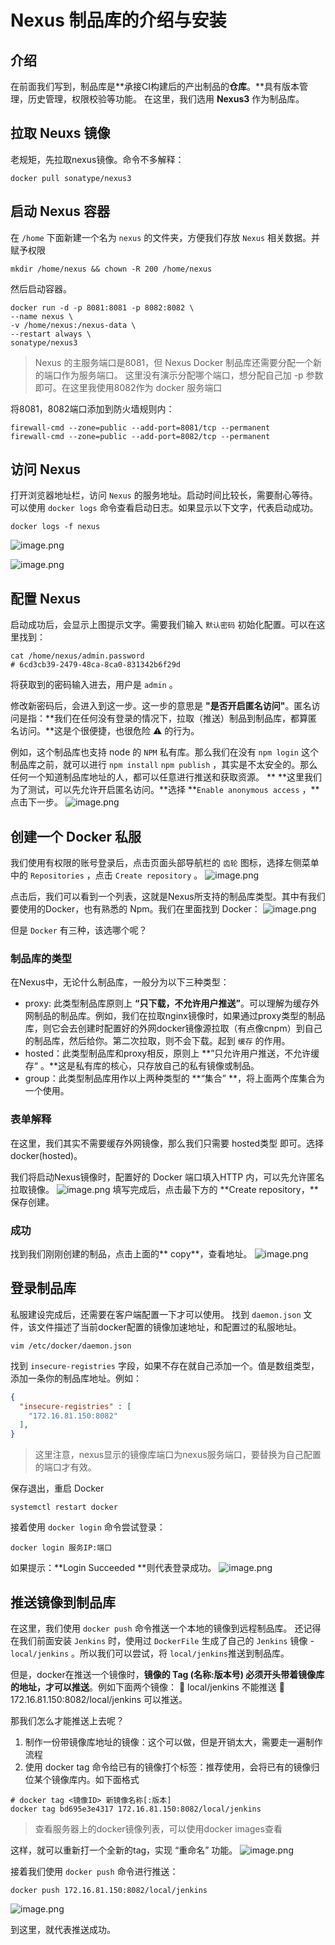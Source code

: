 # Nexus 制品库的介绍与安装

## 介绍


在前面我们写到，制品库是**承接CI构建后的产出制品的****仓库****。**具有版本管理，历史管理，权限校验等功能。
在这里，我们选用 **Nexus3** 作为制品库。

## 拉取 Neuxs 镜像


老规矩，先拉取nexus镜像。命令不多解释：

```shell
docker pull sonatype/nexus3
```


## 启动 Nexus 容器


在 `/home` 下面新建一个名为 `nexus` 的文件夹，方便我们存放 `Nexus` 相关数据。并赋予权限

```shell
mkdir /home/nexus && chown -R 200 /home/nexus
```


然后启动容器。

```shell
docker run -d -p 8081:8081 -p 8082:8082 \
--name nexus \
-v /home/nexus:/nexus-data \
--restart always \
sonatype/nexus3
```

> Nexus 的主服务端口是8081，但 Nexus Docker 制品库还需要分配一个新的端口作为服务端口。
> 这里没有演示分配哪个端口，想分配自己加 -p 参数即可。在这里我使用8082作为 docker 服务端口



将8081，8082端口添加到防火墙规则内：

```shell
firewall-cmd --zone=public --add-port=8081/tcp --permanent
firewall-cmd --zone=public --add-port=8082/tcp --permanent
```

## 

## 访问 Nexus


打开浏览器地址栏，访问 `Nexus` 的服务地址。启动时间比较长，需要耐心等待。可以使用 `docker logs` 命令查看启动日志。如果显示以下文字，代表启动成功。

```shell
docker logs -f nexus
```

![image.png](https://cdn.nlark.com/yuque/0/2020/png/566082/1593363396485-ae292914-552e-4a2c-9242-63f213520b86.png#align=left&display=inline&height=218&margin=%5Bobject%20Object%5D&name=image.png&originHeight=436&originWidth=1132&size=137467&status=done&style=none&width=566)


![image.png](https://cdn.nlark.com/yuque/0/2020/png/566082/1593363441292-16fa883b-88aa-41ee-934b-c60745277cdc.png#align=left&display=inline&height=1004&margin=%5Bobject%20Object%5D&name=image.png&originHeight=2008&originWidth=2638&size=845875&status=done&style=none&width=1319)


## 配置 Nexus


启动成功后，会显示上图提示文字。需要我们输入 `默认密码` 初始化配置。可以在这里找到：

```shell
cat /home/nexus/admin.password
# 6cd3cb39-2479-48ca-8ca0-831342b6f29d
```

将获取到的密码输入进去，用户是 `admin` 。


修改新密码后，会进入到这一步。这一步的意思是 **"是否开启匿名访问"**。匿名访问是指：**我们在任何没有登录的情况下，拉取（推送）制品到制品库，都算匿名访问。**这是个很便捷，也很危险 ⚠️ 的行为。

例如，这个制品库也支持 node 的 `NPM` 私有库。那么我们在没有 `npm login` 这个制品库之前，就可以进行 `npm install` `npm publish` ，其实是不太安全的。那么任何一个知道制品库地址的人，都可以任意进行推送和获取资源。
**
**这里我们为了测试，可以先允许开启匿名访问。**选择 **`Enable anonymous access` ，**点击下一步。
![image.png](https://cdn.nlark.com/yuque/0/2020/png/566082/1593363605776-bb1dedd8-1d5a-4c77-aa8e-e812e3d9b1f7.png#align=left&display=inline&height=440&margin=%5Bobject%20Object%5D&name=image.png&originHeight=880&originWidth=1574&size=125876&status=done&style=none&width=787)




## 创建一个 Docker 私服


我们使用有权限的账号登录后，点击页面头部导航栏的 `齿轮` 图标，选择左侧菜单中的 `Repositories` ，点击 `Create repository` 。
![image.png](https://cdn.nlark.com/yuque/0/2020/png/566082/1593364128432-557513a7-4df2-411d-a619-1d616fec9556.png#align=left&display=inline&height=298&margin=%5Bobject%20Object%5D&name=image.png&originHeight=596&originWidth=1084&size=92686&status=done&style=none&width=542)


点击后，我们可以看到一个列表，这就是Nexus所支持的制品库类型。其中有我们要使用的Docker，也有熟悉的 Npm。我们在里面找到 Docker：
![image.png](https://cdn.nlark.com/yuque/0/2020/png/566082/1593364227255-420b6592-b5c1-4c30-a225-73fad69646a4.png#align=left&display=inline&height=118&margin=%5Bobject%20Object%5D&name=image.png&originHeight=236&originWidth=484&size=29368&status=done&style=none&width=242)


但是 `Docker` 有三种，该选哪个呢？


### 制品库的类型


在Nexus中，无论什么制品库，一般分为以下三种类型：


- proxy: 此类型制品库原则上 **“只下载，不允许用户推送”**。可以理解为缓存外网制品的制品库。例如，我们在拉取nginx镜像时，如果通过proxy类型的制品库，则它会去创建时配置好的外网docker镜像源拉取（有点像cnpm）到自己的制品库，然后给你。第二次拉取，则不会下载。起到 `缓存` 的作用。
- hosted：此类型制品库和proxy相反，原则上 **”只允许用户推送，不允许缓存“ 。**这是私有库的核心，只存放自己的私有镜像或制品。
- group：此类型制品库用作以上两种类型的 **“集合” **，将上面两个库集合为一个使用。



### 表单解释


在这里，我们其实不需要缓存外网镜像，那么我们只需要 hosted类型 即可。选择 docker(hosted)。


我们将启动Nexus镜像时，配置好的 Docker 端口填入HTTP 内，可以先允许匿名拉取镜像。
![image.png](https://cdn.nlark.com/yuque/0/2020/png/566082/1593364941676-71119626-0ef6-43e4-95e4-0f9fb1a1d9b1.png#align=left&display=inline&height=813&margin=%5Bobject%20Object%5D&name=image.png&originHeight=1626&originWidth=1706&size=550088&status=done&style=none&width=853)
填写完成后，点击最下方的 **Create repository，**保存创建。


### 成功


找到我们刚刚创建的制品，点击上面的** copy**，查看地址。
![image.png](https://cdn.nlark.com/yuque/0/2020/png/566082/1593365189439-40b5a27d-a4f5-4c3a-9a02-1388256b4b14.png#align=left&display=inline&height=445&margin=%5Bobject%20Object%5D&name=image.png&originHeight=890&originWidth=1670&size=152784&status=done&style=none&width=835)


## 登录制品库


私服建设完成后，还需要在客户端配置一下才可以使用。
找到 `daemon.json` 文件，该文件描述了当前docker配置的镜像加速地址，和配置过的私服地址。

```shell
vim /etc/docker/daemon.json
```


找到 `insecure-registries` 字段，如果不存在就自己添加一个。值是数组类型，添加一条你的制品库地址。例如：

```json
{
  "insecure-registries" : [
    "172.16.81.150:8082"
  ],
}
```

> 这里注意，nexus显示的镜像库端口为nexus服务端口，要替换为自己配置的端口才有效。



保存退出，重启 Docker

```shell
systemctl restart docker
```


接着使用 `docker login` 命令尝试登录：

```shell
docker login 服务IP:端口
```


如果提示：**Login Succeeded **则代表登录成功。
![image.png](https://cdn.nlark.com/yuque/0/2020/png/566082/1593441919454-ef6922c1-bbb5-4245-a918-ff31713f6ddb.png#align=left&display=inline&height=130&margin=%5Bobject%20Object%5D&name=image.png&originHeight=260&originWidth=1136&size=45293&status=done&style=none&width=568)


## 推送镜像到制品库


在这里，我们使用 `docker push` 命令推送一个本地的镜像到远程制品库。
还记得在我们前面安装 `Jenkins` 时，使用过 `DockerFile` 生成了自己的 `Jenkins` 镜像 -`local/jenkins` 。所以我们可以尝试，将 `local/jenkins`推送到制品库。


但是，docker在推送一个镜像时，**镜像的 Tag (名称:版本号) 必须开头带着镜像库的地址，才可以推送**。例如下面两个镜像：
🙅 local/jenkins 不能推送
🙆 172.16.81.150:8082/local/jenkins 可以推送。


那我们怎么才能推送上去呢？

1. 制作一份带镜像库地址的镜像：这个可以做，但是开销太大，需要走一遍制作流程
1. 使用 docker tag 命令给已有的镜像打个标签：推荐使用，会将已有的镜像归位某个镜像库内。如下面格式

```shell
# docker tag <镜像ID> 新镜像名称[:版本]
docker tag bd695e3e4317 172.16.81.150:8082/local/jenkins
```

> 查看服务器上的docker镜像列表，可以使用docker images查看



这样，就可以重新打一个全新的tag，实现 “重命名” 功能。
![image.png](https://cdn.nlark.com/yuque/0/2020/png/566082/1593443106637-6a545230-ac4a-45d5-b865-4af2b82bf616.png#align=left&display=inline&height=52&margin=%5Bobject%20Object%5D&name=image.png&originHeight=104&originWidth=1436&size=26366&status=done&style=none&width=718)


接着我们使用 `docker push` 命令进行推送：

```shell
docker push 172.16.81.150:8082/local/jenkins
```

![image.png](https://cdn.nlark.com/yuque/0/2020/png/566082/1593443208168-31804226-b16c-431b-9faa-0a1a46eef338.png#align=left&display=inline&height=409&margin=%5Bobject%20Object%5D&name=image.png&originHeight=818&originWidth=1412&size=152663&status=done&style=none&width=706)


到这里，就代表推送成功。